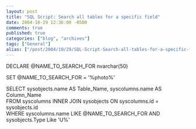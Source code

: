 ```yaml
---
layout: post
title: "SQL Script: Search all tables for a specific field"
date: 2004-10-29 12:36:00 -0500
comments: true
published: true
categories: ["blog", "archives"]
tags: ["General"]
alias: ["/post/2004/10/29/SQL-Script-Search-all-tables-for-a-specific-field", "/post/2004/10/29/sql-script-search-all-tables-for-a-specific-field"]
---
```

<!-- more -->
<P>DECLARE @NAME_TO_SEARCH_FOR nvarchar(50)</P>
<P>SET @NAME_TO_SEARCH_FOR = '%photo%'</P>
<P>SELECT&nbsp;sysobjects.name AS Table_Name, syscolumns.name AS Column_Name <BR>FROM syscolumns INNER JOIN sysobjects ON syscolumns.id = sysobjects.id<BR>WHERE syscolumns.name LIKE @NAME_TO_SEARCH_FOR AND sysobjects.Type Like 'U%'</P>
